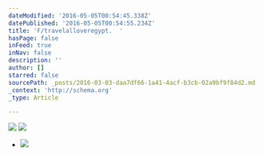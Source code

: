 ```yaml
---
dateModified: '2016-05-05T00:54:45.338Z'
datePublished: '2016-05-05T00:54:55.234Z'
title: 'F/travelalloveregypt.  '
hasPage: false
inFeed: true
inNav: false
description: ''
author: []
starred: false
sourcePath: _posts/2016-03-03-daa7df66-1a41-4acf-b3cb-02a9bf9f84d2.md
_context: 'http://schema.org'
_type: Article

---
```

![](https://the-grid-user-content.s3-us-west-2.amazonaws.com/ae6c451d-2cce-4afb-90b5-cf0b15c69d83.jpg)
![](https://the-grid-user-content.s3-us-west-2.amazonaws.com/e3ebb66a-848d-4f33-83af-720dc7ebaae4.jpg)

* ![](https://the-grid-user-content.s3-us-west-2.amazonaws.com/def807cf-545a-4c47-bcec-ba1ad30557d8.jpg)